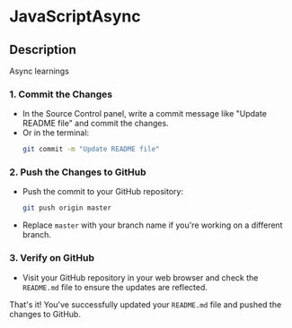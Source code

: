 # JavaScriptAsync

## Description
Async learnings

 

### 1. **Commit the Changes**
- In the Source Control panel, write a commit message like "Update README file" and commit the changes.
- Or in the terminal:
  ```bash
  git commit -m "Update README file"
  ```

### 2. **Push the Changes to GitHub**
- Push the commit to your GitHub repository:
  ```bash
  git push origin master
  ```
- Replace `master` with your branch name if you're working on a different branch.

### 3. **Verify on GitHub**
- Visit your GitHub repository in your web browser and check the `README.md` file to ensure the updates are reflected.

That's it! You've successfully updated your `README.md` file and pushed the changes to GitHub.
